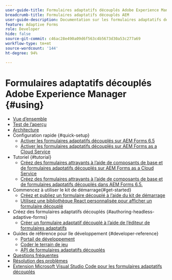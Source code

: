 ```yaml
---
user-guide-title: Formulaires adaptatifs découplés Adobe Experience Manager
breadcrumb-title: Formulaires adaptatifs découplés AEM
user-guide-description: Documentation sur les formulaires adaptatifs découplés Adobe Experience Manager
feature: Adaptive Forms
role: Developer
hide: false
source-git-commit: c46ac28e490a09d6f563c4b5673d30a53c277a69
workflow-type: tm+mt
source-wordcount: '144'
ht-degree: 94%

---
```



# Formulaires adaptatifs découplés Adobe Experience Manager {#using}

+ [Vue d’ensemble](overview.md)
+ [Test de l’aperçu](overview-testing.md)
+ [Architecture](architecture.md)
+ Configuration rapide {#quick-setup}
   + [Activer les formulaires adaptatifs découplés sur AEM Forms 6.5](enable-headless-adaptive-forms-and-core-components.md)
   + [Activer les formulaires adaptatifs découplés sur AEM Forms as a Cloud Service](enable-headless-adaptive-forms-and-core-components-on-forms-cloud-service.md)
+ Tutoriel {#tutorial}
   + [Créez des formulaires attrayants à l’aide de composants de base et de formulaires adaptatifs découplés sur AEM Forms as a Cloud Service](build-engaging-forms-using-core-components-and-headless-adaptive-forms-aem-forms-cloud-service.md)
   + [Créez des formulaires attrayants à l’aide de composants de base et de formulaires adaptatifs découplés dans AEM Forms 6.5.](build-engaging-forms-using-core-components-and-headless-adaptive-forms-on-aem-65-forms.md)
+ Commencez à utiliser le kit de démarrage{#get-started}
   + [Créez et publiez un formulaire découplé à l’aide du kit de démarrage](create-and-publish-a-headless-form.md)
   + [Utilisez une bibliothèque React personnalisée pour afficher un formulaire découplé](use-google-material-ui-react-components-to-render-a-headless-form.md)
+ Créez des formulaires adaptatifs découplés {#authoring-headless-adaptive-forms}
   + [Créer un formulaire adaptatif découplé à l’aide de l’éditeur de formulaires adaptatifs](create-a-headless-adaptive-form.md)
+ Guides de référence pour lle développement {#developer-reference}
   + [Portail de développement](https://experienceleague.adobe.com/landing/aem-headless-forms/developer.html?lang=fr)
   + [Coder le terrain de jeu](https://experienceleague.adobe.com/landing/aem-headless-forms/developer/code.html?lang=fr)
   + [API de formulaires adaptatifs découplés](https://opensource.adobe.com/aem-forms-af-runtime/api/)
+ [Questions fréquentes ](faq.md)
+ [Résolution des problèmes](troubleshooting.md)
+ [Extension Microsoft Visual Studio Code pour les formulaires adaptatifs découplés](visual-studio-code-extension-for-headless-adaptive-forms.md)



<!--

Articles must be added to this TOC file in order to render.

Use this list format to specify links to articles and section headings that expand and collapse in the left rail of the user guide.

An article link CANNOT be used as a section heading.
-->
